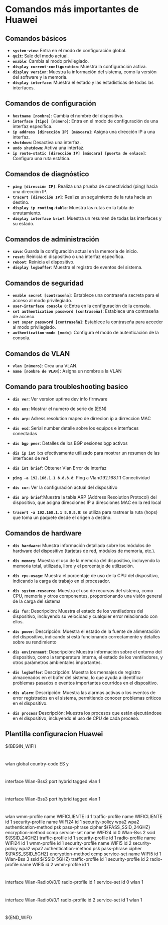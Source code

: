 # Comandos más importantes de Huawei

## Comandos básicos

- **`system-view`**: Entra en el modo de configuración global.
- **`quit`**: Sale del modo actual.
- **`enable`**: Cambia al modo privilegiado.
- **`display current-configuration`**: Muestra la configuración activa.
- **`display version`**: Muestra la información del sistema, como la versión del software y la memoria.
- **`display interface`**: Muestra el estado y las estadísticas de todas las interfaces.

## Comandos de configuración

- **`hostname [nombre]`**: Cambia el nombre del dispositivo.
- **`interface [tipo] [número]`**: Entra en el modo de configuración de una interfaz específica.
- **`ip address [dirección IP] [máscara]`**: Asigna una dirección IP a una interfaz.
- **`shutdown`**: Desactiva una interfaz.
- **`undo shutdown`**: Activa una interfaz.
- **`ip route-static [dirección IP] [máscara] [puerta de enlace]`**: Configura una ruta estática.

## Comandos de diagnóstico

- **`ping [dirección IP]`**: Realiza una prueba de conectividad (ping) hacia una dirección IP.
- **`tracert [dirección IP]`**: Realiza un seguimiento de la ruta hacia un destino.
- **`display ip routing-table`**: Muestra las rutas en la tabla de enrutamiento.
- **`display interface brief`**: Muestra un resumen de todas las interfaces y su estado.

## Comandos de administración

- **`save`**: Guarda la configuración actual en la memoria de inicio.
- **`reset`**: Reinicia el dispositivo o una interfaz específica.
- **`reboot`**: Reinicia el dispositivo.
- **`display logbuffer`**: Muestra el registro de eventos del sistema.

## Comandos de seguridad

- **`enable secret [contraseña]`**: Establece una contraseña secreta para el acceso al modo privilegiado.
- **`user-interface console 0`**: Entra en la configuración de la consola.
- **`set authentication password [contraseña]`**: Establece una contraseña de acceso.
- **`set super password [contraseña]`**: Establece la contraseña para acceder al modo privilegiado.
- **`authentication-mode [modo]`**: Configura el modo de autenticación de la consola.

## Comandos de VLAN

- **`vlan [número]`**: Crea una VLAN.
- **`name [nombre de VLAN]`**: Asigna un nombre a la VLAN

## Comando para troubleshooting basico 

- **`dis ver`**: Ver version uptime dev info firmware
- **`dis ens`**: Mostrar el numero de serie de (ESN)
- **`dis arp`**: Adress resolution mapeo de dirrecion ip a dirreccion MAC
- **`dis esd`**: Serial number detalle sobre los equipos e interfaces conectadas 
  
- **`dis bgp peer`**: Detalles de los BGP sesiones bgp activos
- **`dis ip int b`**:s efectivamente utilizado para mostrar un resumen de las interfaces de red
- **`dis int brief`**: Obtener Vlan Error de interfaz
- **`ping -a 192.168.1.1 8.8.8.8`**: Ping a Vlan(192.168.1.1 Conectividad
- **`dis cur`**: Ver la configuración actual del dispositivo
- **`dis arp brief`**:Muestra la tabla ARP (Address Resolution Protocol) del dispositivo, que asigna direcciones IP a direcciones MAC en la red local
- **`tracert -a 192.168.1.1 8.8.8.8`**: se utiliza para rastrear la ruta (hops) que toma un paquete desde el origen a destino.

## Comandos de hardware 

- **`dis hardware`**: Muestra información detallada sobre los módulos de hardware del dispositivo (tarjetas de red, módulos de memoria, etc.).
- **`dis memory`**: Muestra el uso de la memoria del dispositivo, incluyendo la memoria total, utilizada, libre y el porcentaje de utilización.
- **`dis cpu-usage`**: Muestra el porcentaje de uso de la CPU del dispositivo, indicando la carga de trabajo en el procesador.
- **`dis system-resource`**: Muestra el uso de recursos del sistema, como CPU, memoria y otros componentes, proporcionando una visión general de la carga del sistema

- **`dis fun`**: Descripción: Muestra el estado de los ventiladores del dispositivo, incluyendo su velocidad y cualquier error relacionado con ellos.
- **`dis power`**: Descripción: Muestra el estado de la fuente de alimentación del dispositivo, indicando si está funcionando correctamente y detalles sobre su rendimiento
- **`dis environment`**: Descripción: Muestra información sobre el entorno del dispositivo, como la temperatura interna, el estado de los ventiladores, y otros parámetros ambientales importantes.
- **`dis logbuffer`**: Descripción: Muestra los mensajes de registro almacenados en el búfer del sistema, lo que ayuda a identificar problemas pasados o eventos importantes ocurridos en el dispositivo.
- **`dis alarm`**: Descripción: Muestra las alarmas activas o los eventos de error registrados en el sistema, permitiendo conocer problemas críticos en el dispositivo.
- **`dis process`**:Descripción: Muestra los procesos que están ejecutándose en el dispositivo, incluyendo el uso de CPU de cada proceso.

## Plantilla configuracion Huawei

${BEGIN_WIFI}
#
wlan global country-code ES
y
#
interface Wlan-Bss2
 port hybrid tagged vlan 1
#
interface Wlan-Bss3
 port hybrid tagged vlan 1
#
wlan
 wmm-profile name WIFICLIENTE id 1
 traffic-profile name WIFICLIENTE id 1
 security-profile name WIFI24 id 1
  security-policy wpa2
  wpa2 authentication-method psk pass-phrase cipher ${PASS_SSID_24GHZ} encryption-method ccmp
 service-set name WIFI24 id 0
  Wlan-Bss 2
  ssid ${SSID_24GHZ}
  traffic-profile id 1
  security-profile id 1
 radio-profile name WIFI24 id 1
  wmm-profile id 1
 security-profile name WIFI5 id 2
  security-policy wpa2
  wpa2 authentication-method psk pass-phrase cipher ${PASS_SSID_5GHZ} encryption-method ccmp
 service-set name WIFI5 id 1
  Wlan-Bss 3
  ssid ${SSID_5GHZ}
  traffic-profile id 1
  security-profile id 2
 radio-profile name WIFI5 id 2
  wmm-profile id 1
#
interface Wlan-Radio0/0/0
 radio-profile id 1
 service-set id 0 wlan 1
#
interface Wlan-Radio0/0/1
 radio-profile id 2
 service-set id 1 wlan 1
#
${END_WIFI}
#

